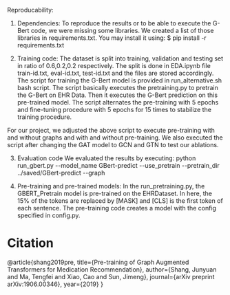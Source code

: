 Reproducability:
1. Dependencies:
To reproduce the results or to be able to execute the G-Bert code, we were missing some libraries. We created a list of those libraries in requirements.txt.
You may install it using:
$ pip install -r requirements.txt

2. Training code:
The dataset is split into training, validation and testing set in ratio of 0.6,0.2,0.2 respectively. The split is done in EDA.ipynb file train-id.txt, eval-id.txt, test-id.txt 
and the files are stored accordingly.
The script for training the G-Bert model is provided in run_alternative.sh bash script. The script basically executes the pretraining.py to pretrain the G-Bert on EHR Data.
Then it executes the G-Bert prediction on this pre-trained model. The script alternates the pre-training with 5 epochs and fine-tuning procedure with 5 epochs for 15 times to stabilize the training procedure.

For our project, we adjusted the above script to execute pre-training with and without graphs and with and without pre-training.
We also executed the script after changing the GAT model to GCN and GTN to test our ablations.

3. Evaluation code
We evaluated the results by executing:
python run_gbert.py --model_name GBert-predict --use_pretrain --pretrain_dir ../saved/GBert-predict --graph

4. Pre-training and pre-trained models:
In the run_pretraining.py, the GBERT_Pretrain model is pre-trained on the EHRDataset. In here, the 15% of the tokens are replaced by [MASK] and [CLS] is the first token of each sentence.
The pre-training code creates a model with the config specified in config.py.




# Citation
@article{shang2019pre,
  title={Pre-training of Graph Augmented Transformers for Medication Recommendation},
  author={Shang, Junyuan and Ma, Tengfei and Xiao, Cao and Sun, Jimeng},
  journal={arXiv preprint arXiv:1906.00346},
  year={2019}
}